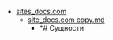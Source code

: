- <a href = "E:\Node_projects\Node_Way\NBase\_Md\_Index\__Closer\_TS\Part_I\content\Docs\sites_docs.com\cat.sites_docs.com\dir.sites_docs.com.md">sites_docs.com</a>
    - <a href = "E:\Node_projects\Node_Way\NBase\_Md\_Index\__Closer\_TS\Part_I\content\Docs\sites_docs.com\site_docs.com copy.md">site_docs.com copy.md</a>
        - *# Сущности
